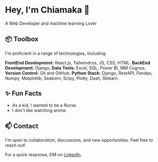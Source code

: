 #  Hey, I'm Chiamaka 👋

A Web Developer and machine learning Lover

## 📦 Toolbox

I'm proficient in a range of technologies, including:

**FrontEnd Development:** React.js, Tailwindcss, JS, CSS, HTML.
**BackEnd Development:** Django,
**Data Tools:** Excel, SQL, Power BI, IBM Cognos.
**Version Control:** Git and GitHub.
**Python Stack:** Django, RestAPI, Pandas, Numpy, Matplotlib, Seaborn, Scipy, Plotly, Dash, Sklearn.


## ✨ Fun Facts

- As a kid, I wanted to be a Nurse.
- I don't like watching anime.

## 📫 Contact

I'm open to collaboration, discussions, and new opportunities. Feel free to reach out!

For a quick response, DM on [LinkedIn](https://www.linkedin.com/in/enwelum-chiamaka/).


